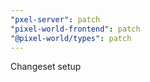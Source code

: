```yaml
---
"pxel-server": patch
"pixel-world-frontend": patch
"@pixel-world/types": patch
---
```


Changeset setup
